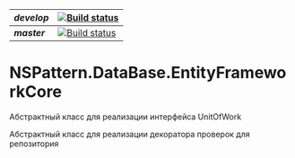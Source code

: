 | ___develop___ |[![Build status](https://ci.appveyor.com/api/projects/status/ut8pue4gq59pjwc2/branch/develop?svg=true)](https://ci.appveyor.com/project/mukmyash/nspattern-database-entityframeworkcore/branch/develop)|
|---|---|
|___master___|[![Build status](https://ci.appveyor.com/api/projects/status/ut8pue4gq59pjwc2/branch/master?svg=true)](https://ci.appveyor.com/project/mukmyash/nspattern-database-entityframeworkcore/branch/master)|
# NSPattern.DataBase.EntityFrameworkCore

Абстрактный класс для реализации интерфейса UnitOfWork

Абстрактный класс для реализации декоратора проверок для репозитория

